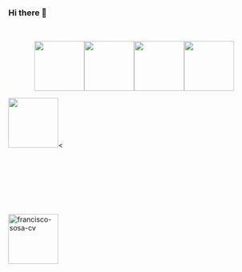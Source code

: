 ### Hi there 👋

<!--
**franwatafaka/franwatafaka** is a ✨ _special_ ✨ repository because its `README.md` (this file) appears on your GitHub profile.

Here are some ideas to get you started:

- 🔭 I’m currently working on some ideas of tiny projects like: 
      - recruiting proccess app coded with astroJS, reactJS, fastAPI, duckDB, and all runing in docker
      - kinda smart webstore for instagram sellers, which will use analytics throught chatGPT for enhance the experience for the seller with his costumers
      - 
- 🌱 I’m currently learning ...
  Always learning about a new python framework o seeking of learn more about thing i already now.. maybe
  AstroJS: i also created my first web portfolio! So, i decided to make following the guideness of midudev tutorials, with my own proper mods
  Django time to time
  Docker with AI right now.. seems such interesting to do something with that
  
- 👯 I’m looking to collaborate on ...
  - Projects who changes the life of people
- 🤔 I’m looking for help with ...
- 💬 Ask me about ... 
- 📫 How to reach me: ... LinkedIn / Whatsapp /  Email / here
- ⚡ Fun fact: ... i always see memes or seeing things about sy-fy
-->
<br>
<p align="center">
  <img src="https://media3.giphy.com/media/ln7z2eWriiQAllfVcn/200w.webp" width="100"><img src="https://i.giphy.com/media/LMt9638dO8dftAjtco/200.webp" width="100"><img src="https://i.giphy.com/media/eNAsjO55tPbgaor7ma/200w.webp" width="100"><img src="https://i.giphy.com/media/VgGthkhUvGgOit7Y9i/200.webp" width="100">

 <img src="https://media1.giphy.com/media/v1.Y2lkPTc5MGI3NjExajl5MWd3ZWdpZXV0dGJia3NnOTFnajc3d211cWF3anI1YXR2dm9kaCZlcD12MV9pbnRlcm5hbF9naWZfYnlfaWQmY3Q9cw/Ri2TUcKlaOcaDBxFpY/giphy.webp" width="100"><


</p>
<br>
<br>
<br>
<br>
<br>
<br>
<p align="center">

  <!--<a href="https://twitter.com/dephraiim" target="_blank"><img align="center" src="https://cdn.jsdelivr.net/npm/simple-icons@3.0.1/icons/twitter.svg" alt="dephraiim" height="20" width="20" /></a> -->
<a href="https://linkedin.com/in/francisco-sosa-cv" target="_blank"><img align="center" src="https://cdn.jsdelivr.net/npm/simple-icons@3.0.1/icons/linkedin.svg" alt="francisco-sosa-cv" height="100" width="100" /></a>
<!--<a href="https://instagram.com/dephraiim" target="_blank"><img align="center" src="https://cdn.jsdelivr.net/npm/simple-icons@3.0.1/icons/instagram.svg" alt="dephraiim" height="20" width="20" /></a> -->
<!--  <a href="https://dev.to/dephraiim" target="_blank"><img align="center" src="https://cdn.jsdelivr.net/npm/simple-icons@3.0.1/icons/dev-dot-to.svg" alt="dephraiim" height="20" width="20" /></a> -->

</p>
<br>
<br>
<br>
